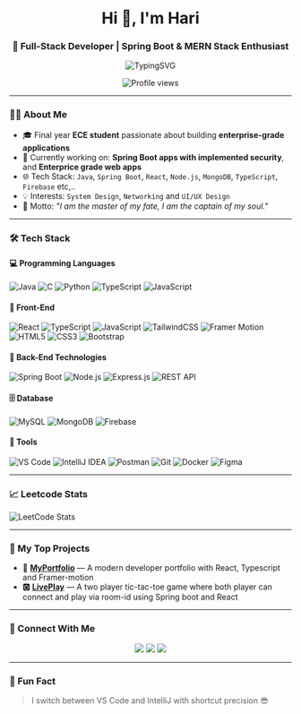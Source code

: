 <h1 align="center">Hi 👋, I'm Hari</h1>
<h3 align="center">🚀 Full-Stack Developer | Spring Boot & MERN Stack Enthusiast</h3>

<p align="center">
  <img src="https://readme-typing-svg.demolab.com?font=Fira+Code&size=22&pause=1000&center=true&vCenter=true&width=435&lines=%7CEngineer+%7C+FullStack+Web+Developer;Java+%7C+Spring+Boot+%7C+React;I+design+and+build+scalable+apps" alt="TypingSVG"/>
</p>

<p align="center">
  <img src="https://komarev.com/ghpvc/?username=Hari-prasath-03&label=Profile%20views&color=0e75b6&style=flat" alt="Profile views" />
</p>

---

### 👨‍💻 About Me
- 🎓 Final year **ECE student** passionate about building **enterprise-grade applications**  
- 💼 Currently working on: **Spring Boot apps with implemented security**, and **Enterprice grade web apps**  
- 🌐 Tech Stack: `Java`, `Spring Boot`, `React`, `Node.js`, `MongoDB`, `TypeScript`, `Firebase` etc,..
- 💡 Interests: `System Design`, `Networking` and `UI/UX Design`
- 💪 Motto: *"I am the master of my fate, I am the captain of my soul."*

---

### 🛠️ Tech Stack

#### 💻 Programming Languages  
![Java](https://img.shields.io/badge/Java-%23ED8B00.svg?style=flat&logo=java&logoColor=white)
![C](https://img.shields.io/badge/C-00599C?style=flat&logo=c&logoColor=white)
![Python](https://img.shields.io/badge/Python-3776AB?style=flat&logo=python&logoColor=white)
![TypeScript](https://img.shields.io/badge/TypeScript-007ACC?style=flat&logo=typescript&logoColor=white)
![JavaScript](https://img.shields.io/badge/JavaScript-F7DF1E?style=flat&logo=javascript&logoColor=black)

#### 🎨 Front-End  
![React](https://img.shields.io/badge/React-20232A?style=flat&logo=react&logoColor=61DAFB)
![TypeScript](https://img.shields.io/badge/TypeScript-007ACC?style=flat&logo=typescript&logoColor=white)
![JavaScript](https://img.shields.io/badge/JavaScript-F7DF1E?style=flat&logo=javascript&logoColor=black)
![TailwindCSS](https://img.shields.io/badge/TailwindCSS-38B2AC?style=flat&logo=tailwind-css&logoColor=white)
![Framer Motion](https://img.shields.io/badge/Framer--Motion-0055FF?style=flat&logo=framer&logoColor=white)
![HTML5](https://img.shields.io/badge/HTML5-E34F26?style=flat&logo=html5&logoColor=white)
![CSS3](https://img.shields.io/badge/CSS3-1572B6?style=flat&logo=css3&logoColor=white)
![Bootstrap](https://img.shields.io/badge/Bootstrap-563D7C?style=flat&logo=bootstrap&logoColor=white)

#### 🚀 Back-End Technologies  
![Spring Boot](https://img.shields.io/badge/Spring%20Boot-6DB33F?style=flat&logo=spring-boot&logoColor=white)
![Node.js](https://img.shields.io/badge/Node.js-339933?style=flat&logo=node.js&logoColor=white)
![Express.js](https://img.shields.io/badge/Express.js-000000?style=flat&logo=express&logoColor=white)
![REST API](https://img.shields.io/badge/REST-API-%23007EC6?style=flat)

#### 🗄️ Database  
![MySQL](https://img.shields.io/badge/MySQL-4479A1?style=flat&logo=mysql&logoColor=white)
![MongoDB](https://img.shields.io/badge/MongoDB-4EA94B?style=flat&logo=mongodb&logoColor=white)
![Firebase](https://img.shields.io/badge/Firebase-FFCA28?style=flat&logo=firebase&logoColor=black)

#### 🧰 Tools  
![VS Code](https://img.shields.io/badge/VS%20Code-007ACC?style=flat&logo=visual-studio-code&logoColor=white)
![IntelliJ IDEA](https://img.shields.io/badge/IntelliJ%20IDEA-000000?style=flat&logo=intellij-idea&logoColor=white)
![Postman](https://img.shields.io/badge/Postman-FF6C37?style=flat&logo=postman&logoColor=white)
![Git](https://img.shields.io/badge/Git-F05032?style=flat&logo=git&logoColor=white)
![Docker](https://img.shields.io/badge/Docker-2496ED?style=flat&logo=docker&logoColor=white)
![Figma](https://img.shields.io/badge/Figma-F24E1E?style=flat&logo=figma&logoColor=white)

---

### 📈 Leetcode Stats

![LeetCode Stats](https://leetcard.jacoblin.cool/Hari_prasath_K?theme=dark&font=Outfit&ext=contest)

---

### 🧠 My Top Projects

- 💙 [**MyPortfolio**](https://github.com/hari-prasath-03/My-portfolio) — A modern developer portfolio with React, Typescript and Framer-motion  
- 🅾️ [**LivePlay**](https://github.com/hari-prasath-03/live-play-server) — A two player tic-tac-toe game where both player can connect and play via room-id using Spring boot and React
  
---

### 🔗 Connect With Me

<p align="center">
  <a href="https://www.linkedin.com/in/hari-prasath-k/" target="_blank"><img src="https://img.shields.io/badge/LinkedIn-%230077B5.svg?style=flat&logo=linkedin&logoColor=white"/></a>
  <a href="mailto:hariprasathk2023@gmail.com"><img src="https://img.shields.io/badge/Gmail-D14836?style=flat&logo=gmail&logoColor=white"/></a>
  <a href="https://hariprasathk.vercel.app/" target="_blank"><img src="https://img.shields.io/badge/Portfolio-%230A192F.svg?style=flat&logo=vercel&logoColor=white"/></a>
</p>

---

### 📌 Fun Fact
> I switch between VS Code and IntelliJ with shortcut precision 😎

